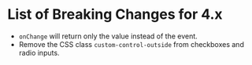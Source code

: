 # List of Breaking Changes for 4.x

-   `onChange` will return only the value instead of the event.
-   Remove the CSS class `custom-control-outside` from checkboxes and radio inputs.
